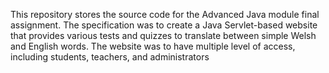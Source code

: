 This repository stores the source code for the Advanced Java module final assignment.
The specification was to create a Java Servlet-based website that provides various tests and quizzes to translate between simple Welsh and English words.
The website was to have multiple level of access, including students, teachers, and administrators

